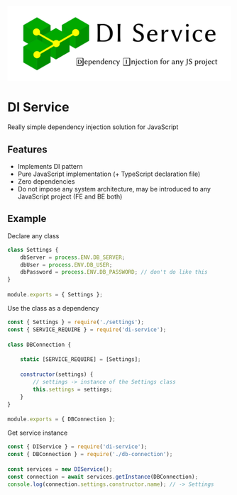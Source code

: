 ![This is an image](di-service.svg)
# DI Service
Really simple dependency injection solution for JavaScript

## Features
* Implements DI pattern
* Pure JavaScript implementation (+ TypeScript declaration file) 
* Zero dependencies
* Do not impose any system architecture, may be introduced to any JavaScript project (FE and BE both)

## Example
Declare any class
```javascript
class Settings {
    dbServer = process.ENV.DB_SERVER;
    dbUser = process.ENV.DB_USER;
    dbPassword = process.ENV.DB_PASSWORD; // don't do like this
}

module.exports = { Settings };
```

Use the class as a dependency
```javascript
const { Settings } = require('./settings');
const { SERVICE_REQUIRE } = require('di-service');

class DBConnection {
    
    static [SERVICE_REQUIRE] = [Settings];
    
    constructor(settings) {        
        // settings -> instance of the Settings class
        this.settings = settings;
    }
}

module.exports = { DBConnection };
```

Get service instance
```javascript
const { DIService } = require('di-service');
const { DBConnection } = require('./db-connection');

const services = new DIService();
const connection = await services.getInstance(DBConnection);
console.log(connection.settings.constructor.name); // -> Settings
```
